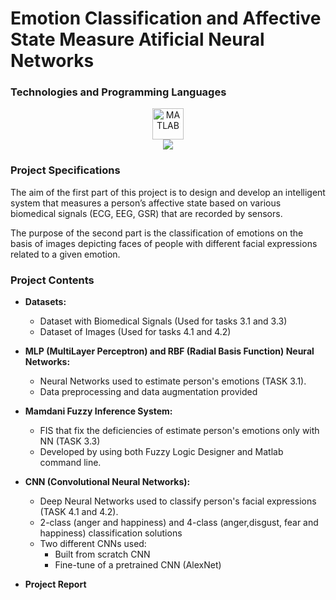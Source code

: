 # Emotion Classification and Affective State Measure Atificial Neural Networks

### Technologies and Programming Languages
<div align="center">
	<img width="50" src="https://user-images.githubusercontent.com/25181517/192106593-610ee31c-995e-4f24-b8e1-0f18eead6fae.png" alt="MATLAB" title="MATLAB"/>
	<br />
 	<img src="https://img.shields.io/badge/Matlab-FF6F00?style=for-the-badge&logo=tensorflow=white"/>
</div>
	

### Project Specifications
The aim of the first part of this project is to design and develop an intelligent system that measures a person’s affective state based on various biomedical signals (ECG, EEG, GSR) that are recorded by sensors.

The purpose of the second part is the classification of emotions on the basis of images depicting faces of people with different facial expressions related to a given emotion.


### Project Contents

+ **Datasets:**
  * Dataset with Biomedical Signals (Used for tasks 3.1 and 3.3)
  * Dataset of Images (Used for tasks 4.1 and 4.2)

+ **MLP (MultiLayer Perceptron) and RBF (Radial Basis Function) Neural Networks:**
  * Neural Networks used to estimate person's emotions (TASK 3.1).
  * Data preprocessing and data augmentation provided

+ **Mamdani Fuzzy Inference System:**
  * FIS that fix the deficiencies of estimate person's emotions only with NN (TASK 3.3)
  * Developed by using both Fuzzy Logic Designer and Matlab command line.

+ **CNN (Convolutional Neural Networks):**
  * Deep Neural Networks used to classify person's facial expressions (TASK 4.1 and 4.2).
  * 2-class (anger and happiness) and 4-class (anger,disgust, fear and happiness) classification solutions
  * Two different CNNs used:
    * Built from scratch CNN
    * Fine-tune of a pretrained CNN (AlexNet)

+ **Project Report**
